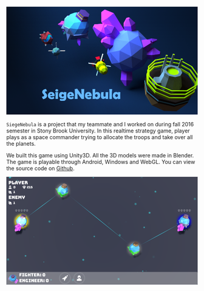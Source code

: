 ![splash](/static/images/games/siege-splash-ps.png)


`SiegeNebula` is a project that my teammate and I worked on during fall 2016 semester in Stony Brook University. In this realtime strategy game, player plays as a space commander trying to allocate the troops and take over all the planets.


We built this game using Unity3D. All the 3D models were made in Blender. The game is playable through Android, Windows and WebGL. You can view the source code on [Github](https://github.com/yiochen/SiegeNebula).


![lvl](/static/images/games/siegeLvl.png) 
